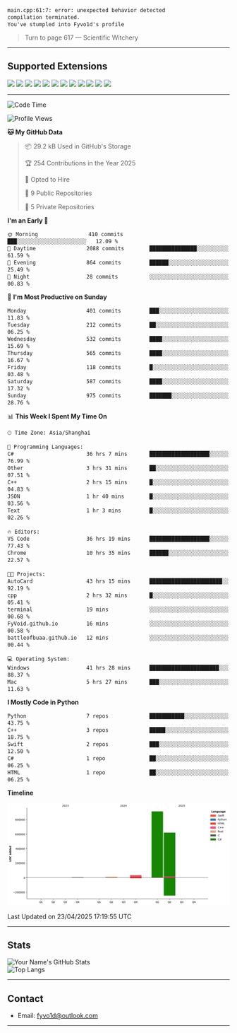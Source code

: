 ```
main.cpp:61:7: error: unexpected behavior detected
compilation terminated.
You've stumpled into Fyvo1d's profile
```

> Turn to page 617 — Scientific Witchery

---

## Supported Extensions

<p align="left">
  <img src="https://cdn.jsdelivr.net/gh/devicons/devicon/icons/cplusplus/cplusplus-original.svg" height="40" />
  <img src="https://cdn.jsdelivr.net/gh/devicons/devicon/icons/csharp/csharp-original.svg" height="40" />
  <img src="https://cdn.jsdelivr.net/gh/devicons/devicon/icons/python/python-original.svg" height="40" />
  <img src="https://cdn.jsdelivr.net/gh/devicons/devicon/icons/swift/swift-original.svg" height="40" />
  <img src="https://cdn.jsdelivr.net/gh/devicons/devicon/icons/git/git-original.svg" height="40" />
  <img src="https://cdn.jsdelivr.net/gh/devicons/devicon/icons/vscode/vscode-original.svg" height="40" />
  <img src="https://www.vulkan.org/user/themes/vulkan/images/logo/vulkan-logo.svg" height="40" />
  <img src="https://cdn.jsdelivr.net/gh/devicons/devicon/icons/opengl/opengl-original.svg" height="40" />
  <img src="https://cdn.jsdelivr.net/gh/devicons/devicon/icons/pytorch/pytorch-original.svg" height="40" />
  <img src="https://cdn.jsdelivr.net/gh/devicons/devicon/icons/unity/unity-original.svg" height="40" />
  <img src="https://cdn.jsdelivr.net/gh/devicons/devicon/icons/unrealengine/unrealengine-original.svg" height="40" />
  <img src="https://cdn.jsdelivr.net/gh/devicons/devicon/icons/cmake/cmake-original.svg" height="40" />
</p>


---

<!--START_SECTION:waka-->
![Code Time](http://img.shields.io/badge/Code%20Time-61%20hrs%2056%20mins-blue)

![Profile Views](http://img.shields.io/badge/Profile%20Views-86-blue)

**🐱 My GitHub Data** 

> 📦 29.2 kB Used in GitHub's Storage 
 > 
> 🏆 254 Contributions in the Year 2025
 > 
> 💼 Opted to Hire
 > 
> 📜 9 Public Repositories 
 > 
> 🔑 5 Private Repositories 
 > 
**I'm an Early 🐤** 

```text
🌞 Morning                410 commits         ███░░░░░░░░░░░░░░░░░░░░░░   12.09 % 
🌆 Daytime                2088 commits        ███████████████░░░░░░░░░░   61.59 % 
🌃 Evening                864 commits         ██████░░░░░░░░░░░░░░░░░░░   25.49 % 
🌙 Night                  28 commits          ░░░░░░░░░░░░░░░░░░░░░░░░░   00.83 % 
```
📅 **I'm Most Productive on Sunday** 

```text
Monday                   401 commits         ███░░░░░░░░░░░░░░░░░░░░░░   11.83 % 
Tuesday                  212 commits         ██░░░░░░░░░░░░░░░░░░░░░░░   06.25 % 
Wednesday                532 commits         ████░░░░░░░░░░░░░░░░░░░░░   15.69 % 
Thursday                 565 commits         ████░░░░░░░░░░░░░░░░░░░░░   16.67 % 
Friday                   118 commits         █░░░░░░░░░░░░░░░░░░░░░░░░   03.48 % 
Saturday                 587 commits         ████░░░░░░░░░░░░░░░░░░░░░   17.32 % 
Sunday                   975 commits         ███████░░░░░░░░░░░░░░░░░░   28.76 % 
```


📊 **This Week I Spent My Time On** 

```text
🕑︎ Time Zone: Asia/Shanghai

💬 Programming Languages: 
C#                       36 hrs 7 mins       ███████████████████░░░░░░   76.99 % 
Other                    3 hrs 31 mins       ██░░░░░░░░░░░░░░░░░░░░░░░   07.51 % 
C++                      2 hrs 15 mins       █░░░░░░░░░░░░░░░░░░░░░░░░   04.83 % 
JSON                     1 hr 40 mins        █░░░░░░░░░░░░░░░░░░░░░░░░   03.56 % 
Text                     1 hr 3 mins         █░░░░░░░░░░░░░░░░░░░░░░░░   02.26 % 

🔥 Editors: 
VS Code                  36 hrs 19 mins      ███████████████████░░░░░░   77.43 % 
Chrome                   10 hrs 35 mins      ██████░░░░░░░░░░░░░░░░░░░   22.57 % 

🐱‍💻 Projects: 
AutoCard                 43 hrs 15 mins      ███████████████████████░░   92.19 % 
cpp                      2 hrs 32 mins       █░░░░░░░░░░░░░░░░░░░░░░░░   05.41 % 
terminal                 19 mins             ░░░░░░░░░░░░░░░░░░░░░░░░░   00.68 % 
FyVoid.github.io         16 mins             ░░░░░░░░░░░░░░░░░░░░░░░░░   00.58 % 
battleofbuaa.github.io   12 mins             ░░░░░░░░░░░░░░░░░░░░░░░░░   00.44 % 

💻 Operating System: 
Windows                  41 hrs 28 mins      ██████████████████████░░░   88.37 % 
Mac                      5 hrs 27 mins       ███░░░░░░░░░░░░░░░░░░░░░░   11.63 % 
```

**I Mostly Code in Python** 

```text
Python                   7 repos             ███████████░░░░░░░░░░░░░░   43.75 % 
C++                      3 repos             █████░░░░░░░░░░░░░░░░░░░░   18.75 % 
Swift                    2 repos             ███░░░░░░░░░░░░░░░░░░░░░░   12.50 % 
C#                       1 repo              ██░░░░░░░░░░░░░░░░░░░░░░░   06.25 % 
HTML                     1 repo              ██░░░░░░░░░░░░░░░░░░░░░░░   06.25 % 
```



**Timeline**

![Lines of Code chart](https://raw.githubusercontent.com/FyVoid/FyVoid/main/assets/bar_graph.png)


 Last Updated on 23/04/2025 17:19:55 UTC
<!--END_SECTION:waka-->

---

## Stats

![Your Name's GitHub Stats](https://github-readme-stats.vercel.app/api?username=fyvoid&show_icons=true&theme=tokyonight)  
![Top Langs](https://github-readme-stats.vercel.app/api/top-langs/?username=fyvoid&layout=compact&theme=tokyonight)

---

## Contact

- Email: [fyvo1d@outlook.com](fyvo1d@outlook.com)  

---
